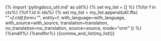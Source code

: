 {% import 'pylingdocs_util.md' as util%}
{% set my_list = [] %}
{%for f in ctx%}
{%if f.id in ids%}
{% set my_list = my_list.append(util.lfts(
    "<i>"+f.cldf.form+"</i>",
    entity=f,
    with_language=with_language,
    with_source=with_source,
    translation=translation,
    no_translation=no_translation,
    source=source,
    mode="orm"
)) %}
{%endif%}
{%endfor%}
{{comma_and_list(my_list)}}